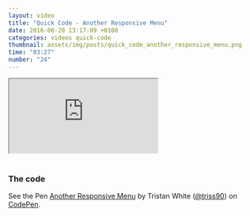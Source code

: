 ```yaml
---
layout: video
title: "Quick Code - Another Responsive Menu"
date: 2016-06-20 13:17:09 +0100
categories: videos quick-code
thumbnail: assets/img/posts/quick_code_another_responsive_menu.png
time: "03:27"
number: "24"
---
```


<div class="responsive-video">
   <iframe src="https://www.youtube.com/embed/Hy-Oc1OkdL4"></iframe>
</div>

<br>

### The code

<p data-height="300" data-theme-id="16012" data-slug-hash="pyqxjE" data-default-tab="result" data-user="triss90" data-embed-version="2" class="codepen">See the Pen <a href="http://codepen.io/triss90/pen/pyqxjE/">Another Responsive Menu</a> by Tristan  White (<a href="http://codepen.io/triss90">@triss90</a>) on <a href="http://codepen.io">CodePen</a>.</p>
<script async src="//assets.codepen.io/assets/embed/ei.js"></script>
